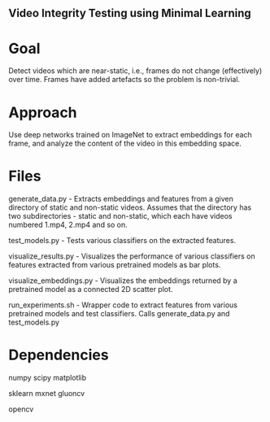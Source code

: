 ## Video Integrity Testing using Minimal Learning

# Goal
Detect videos which are near-static, i.e., frames do not change (effectively) over time. Frames have added artefacts so the problem is non-trivial.

# Approach
Use deep networks trained on ImageNet to extract embeddings for each frame, and analyze the content of the video in this embedding space.

# Files
generate\_data.py - Extracts embeddings and features from a given directory of static and non-static videos. Assumes that the directory has two subdirectories - static and non-static, which each have videos numbered 1.mp4, 2.mp4 and so on.

test\_models.py - Tests various classifiers on the extracted features.

visualize\_results.py - Visualizes the performance of various classifiers on features extracted from various pretrained models as bar plots.

visualize\_embeddings.py - Visualizes the embeddings returned by a pretrained model as a connected 2D scatter plot.

run\_experiments.sh - Wrapper code to extract features from various pretrained models and test classifiers. Calls generate\_data.py and test\_models.py

# Dependencies
numpy
scipy
matplotlib

sklearn
mxnet
gluoncv

opencv
